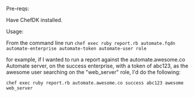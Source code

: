 Pre-reqs:

Have ChefDK installed.

Usage:

From the command line run `chef exec ruby report.rb automate.fqdn automate-enterprise automate-token automate-user role`

for example, if I wanted to run a report against the automate.awesome.co Automate server, on the success enterprise, with a token of abc123, as the awesome user searching on the "web_server" role, I'd do the following:

`chef exec ruby report.rb automate.awesome.co success abc123 awesome web_server`
